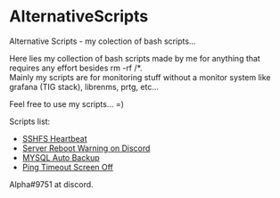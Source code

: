 # AlternativeScripts
Alternative Scripts - my colection of bash scripts...


Here lies my collection of bash scripts made by me for anything that requires any effort besides rm -rf /*.\
Mainly my scripts are for monitoring stuff without a monitor system like grafana (TIG stack), librenms, prtg, etc...

Feel free to use my scripts... =)  

Scripts list:  
- [SSHFS Heartbeat](./sshfs_heartbeat)  
- [Server Reboot Warning on Discord](./reboot_warn)  
- [MYSQL Auto Backup](./mysql_auto_bkp)
- [Ping Timeout Screen Off](./pingscreenoff)

Alpha#9751 at discord.

